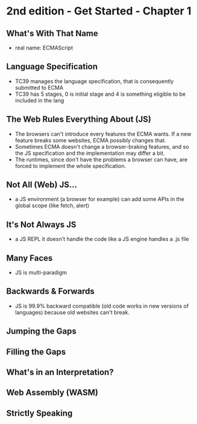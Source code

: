 # 2nd edition - Get Started - Chapter 1

## What's With That Name
- real name: ECMAScript

## Language Specification
- TC39 manages the language specification, that is consequently submitted to ECMA
- TC39 has 5 stages, 0 is initial stage and 4 is something eligible to be included in the lang

## The Web Rules Everything About (JS)
- The browsers can't introduce every features the ECMA wants. If a new feature breaks some websites, ECMA possibly changes that.
- Sometimes ECMA doesn't change a browser-braking features, and so the JS specification and the implementation may differ a bit.
- The runtimes, since don't have the problems a browser can have, are forced to implement the whole specification.

## Not All (Web) JS...
- a JS environment (a browser for example) can add some APIs in the global scope (like fetch, alert)

## It's Not Always JS
- a JS REPL it doesn't handle the code like a JS engine handles a .js file

## Many Faces
- JS is multi-paradigm

## Backwards & Forwards
- JS is 99.9% backward compatible (old code works in new versions of languages) because old websites can't break.

## Jumping the Gaps

## Filling the Gaps

## What's in an Interpretation?

## Web Assembly (WASM)

## Strictly Speaking
